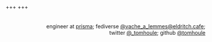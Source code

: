 +++
+++

<div id="index-content">
    <div style="width: 100%; padding: 1.5em 2em 1.5em; margin: auto auto; text-align: right;">
    engineer at <a href="https://www.prisma.io">prisma</a>;
    fediverse <a href="https://eldritch.cafe/@vache_a_lemmes">@vache_a_lemmes@eldritch.cafe</a>;
    twitter <a href="https://twitter.com/_tomhoule">@_tomhoule</a>;
    github <a href="https://github.com/tomhoule">@tomhoule</a>
    </div>
</div>

<script>
    var target = document.querySelector("#index-content")

    var mkCanvas = function() {
        var canvas = document.createElement("canvas")

        canvas.width = target.offsetWidth

        // Draw stuff
        var context = canvas.getContext("2d")
        context.beginPath()

        var radius = Math.max(canvas.width / 60, 10)
        var step = 2.4 * radius // distance between centers of two adjacent circles
        var xOffset = step
        var yOffset = step
        var vertices = []

        canvas.height = 3.5 * step;
        
        while (yOffset < canvas.height) {
            while (xOffset < canvas.width - step) {
                context.moveTo(xOffset + radius, yOffset)
                // context.arc(xOffset, yOffset, radius, 0, 2 * Math.PI, false)
                
                var verticesCount = Math.floor(Math.random() * 7) + 3
                vertices.length = 0 // clear
                
                for (var i = 0 ; i < verticesCount ; i += 1) {
                    var angle = Math.random() * 2 * Math.PI
                    var y = Math.sin(angle) * radius
                    var x = Math.cos(angle) * radius
                    
                    vertices.push([xOffset + x, yOffset + y, angle])
                    
                }
                
                vertices.sort(function (a, b) { return a[2] < b[2] ? -1 : 1 })
                
                context.moveTo(vertices[0][0], vertices[0][1])
                vertices.forEach(function (vertex) {
                    context.lineTo(vertex[0], vertex[1])
                })
                context.lineTo(vertices[0][0], vertices[0][1])
                
                xOffset += step
            }

            xOffset = step
            yOffset += step
        }
        
        context.strokeStyle = "#111"
        context.stroke()

        return canvas;
    }

    target.prepend(mkCanvas());
    target.append(mkCanvas());
</script>
